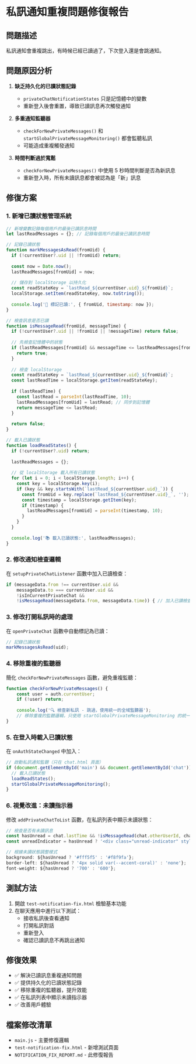 # 私訊通知重複問題修復報告

## 問題描述
私訊通知會重複跳出，有時候已經已讀過了，下次登入還是會跳通知。

## 問題原因分析

1. **缺乏持久化的已讀狀態記錄**
   - `privateChatNotificationStates` 只是記憶體中的變數
   - 重新登入後會重置，導致已讀訊息再次觸發通知

2. **多重通知監聽器**
   - `checkForNewPrivateMessages()` 和 `startGlobalPrivateMessageMonitoring()` 都會監聽私訊
   - 可能造成重複觸發通知

3. **時間判斷過於寬鬆**
   - `checkForNewPrivateMessages()` 中使用 5 秒時間判斷是否為新訊息
   - 重新登入時，所有未讀訊息都會被認為是「新」訊息

## 修復方案

### 1. 新增已讀狀態管理系統

```javascript
// 新增變數記錄每個用戶的最後已讀訊息時間
let lastReadMessages = {}; // 記錄每個用戶的最後已讀訊息時間

// 記錄已讀狀態
function markMessagesAsRead(fromUid) {
  if (!currentUser?.uid || !fromUid) return;
  
  const now = Date.now();
  lastReadMessages[fromUid] = now;
  
  // 儲存到 localStorage 以持久化
  const readStateKey = `lastRead_${currentUser.uid}_${fromUid}`;
  localStorage.setItem(readStateKey, now.toString());
  
  console.log('📖 標記已讀:', { fromUid, timestamp: now });
}

// 檢查訊息是否已讀
function isMessageRead(fromUid, messageTime) {
  if (!currentUser?.uid || !fromUid || !messageTime) return false;
  
  // 先檢查記憶體中的狀態
  if (lastReadMessages[fromUid] && messageTime <= lastReadMessages[fromUid]) {
    return true;
  }
  
  // 檢查 localStorage
  const readStateKey = `lastRead_${currentUser.uid}_${fromUid}`;
  const lastReadTime = localStorage.getItem(readStateKey);
  
  if (lastReadTime) {
    const lastRead = parseInt(lastReadTime, 10);
    lastReadMessages[fromUid] = lastRead; // 同步到記憶體
    return messageTime <= lastRead;
  }
  
  return false;
}

// 載入已讀狀態
function loadReadStates() {
  if (!currentUser?.uid) return;
  
  lastReadMessages = {};
  
  // 從 localStorage 載入所有已讀狀態
  for (let i = 0; i < localStorage.length; i++) {
    const key = localStorage.key(i);
    if (key && key.startsWith(`lastRead_${currentUser.uid}_`)) {
      const fromUid = key.replace(`lastRead_${currentUser.uid}_`, '');
      const timestamp = localStorage.getItem(key);
      if (timestamp) {
        lastReadMessages[fromUid] = parseInt(timestamp, 10);
      }
    }
  }
  
  console.log('📚 載入已讀狀態:', lastReadMessages);
}
```

### 2. 修改通知檢查邏輯

在 `setupPrivateChatListener` 函數中加入已讀檢查：

```javascript
if (messageData.from !== currentUser.uid && 
    messageData.to === currentUser.uid && 
    !isInCurrentPrivateChat &&
    !isMessageRead(messageData.from, messageData.time)) { // 加入已讀檢查
```

### 3. 修改打開私訊時的處理

在 `openPrivateChat` 函數中自動標記為已讀：

```javascript
// 記錄已讀狀態
markMessagesAsRead(uid);
```

### 4. 移除重複的監聽器

簡化 `checkForNewPrivateMessages` 函數，避免重複監聽：

```javascript
function checkForNewPrivateMessages() {
    const user = auth.currentUser;
    if (!user) return;
    
    console.log('🔍 檢查新私訊 - 跳過，使用統一的全域監聽器');
    // 移除重複的監聽邏輯，只使用 startGlobalPrivateMessageMonitoring 的統一監聽器
}
```

### 5. 在登入時載入已讀狀態

在 `onAuthStateChanged` 中加入：

```javascript
// 啟動私訊通知監聽（只在 chat.html 頁面）
if (document.getElementById('main') && document.getElementById('chat')) {
  // 載入已讀狀態
  loadReadStates();
  startGlobalPrivateMessageMonitoring();
}
```

### 6. 視覺改進：未讀指示器

修改 `addPrivateChatToList` 函數，在私訊列表中顯示未讀狀態：

```javascript
// 檢查是否有未讀訊息
const hasUnread = chat.lastTime && !isMessageRead(chat.otherUserId, chat.lastTime);
const unreadIndicator = hasUnread ? '<div class="unread-indicator" style="width: 10px; height: 10px; background: var(--accent-coral); border-radius: 50%; margin-left: 8px;"></div>' : '';

// 根據未讀狀態調整樣式
background: ${hasUnread ? '#fff5f5' : '#f8f9fa'};
border-left: ${hasUnread ? '4px solid var(--accent-coral)' : 'none'};
font-weight: ${hasUnread ? '700' : '600'};
```

## 測試方法

1. 開啟 `test-notification-fix.html` 檢驗基本功能
2. 在聊天應用中進行以下測試：
   - 接收私訊後查看通知
   - 打開私訊對話
   - 重新登入
   - 確認已讀訊息不再跳出通知

## 修復效果

- ✅ 解決已讀訊息重複通知問題
- ✅ 提供持久化的已讀狀態記錄
- ✅ 移除重複的監聽器，提升效能
- ✅ 在私訊列表中顯示未讀指示器
- ✅ 改善用戶體驗

## 檔案修改清單

- `main.js` - 主要修復邏輯
- `test-notification-fix.html` - 新增測試頁面
- `NOTIFICATION_FIX_REPORT.md` - 此修復報告
